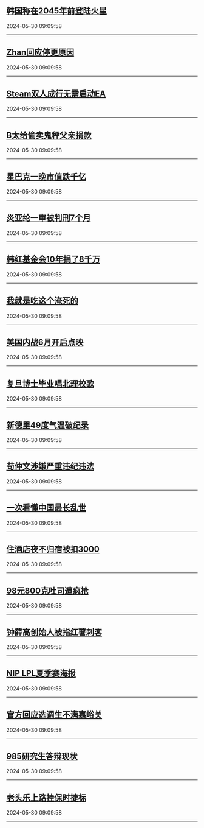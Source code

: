 ## [韩国称在2045年前登陆火星](https://search.bilibili.com/all?vt=36849326&keyword=%E9%9F%A9%E5%9B%BD%E7%A7%B0%E5%9C%A82045%E5%B9%B4%E5%89%8D%E7%99%BB%E9%99%86%E7%81%AB%E6%98%9F&order=click)

2024-05-30 09:09:58

---
## [Zhan回应停更原因](https://search.bilibili.com/all?vt=36849326&keyword=Zhan%E5%9B%9E%E5%BA%94%E5%81%9C%E6%9B%B4%E5%8E%9F%E5%9B%A0&order=click)

2024-05-30 09:09:58

---
## [Steam双人成行无需启动EA](https://search.bilibili.com/all?vt=36849326&keyword=Steam%E5%8F%8C%E4%BA%BA%E6%88%90%E8%A1%8C%E6%97%A0%E9%9C%80%E5%90%AF%E5%8A%A8EA&order=click)

2024-05-30 09:09:58

---
## [B太给偷卖鬼秤父亲捐款](https://search.bilibili.com/all?vt=36849326&keyword=B%E5%A4%AA%E7%BB%99%E5%81%B7%E5%8D%96%E9%AC%BC%E7%A7%A4%E7%88%B6%E4%BA%B2%E6%8D%90%E6%AC%BE&order=click)

2024-05-30 09:09:58

---
## [星巴克一晚市值跌千亿](https://search.bilibili.com/all?vt=36849326&keyword=%E6%98%9F%E5%B7%B4%E5%85%8B%E4%B8%80%E6%99%9A%E5%B8%82%E5%80%BC%E8%B7%8C%E5%8D%83%E4%BA%BF&order=click)

2024-05-30 09:09:58

---
## [炎亚纶一审被判刑7个月](https://search.bilibili.com/all?vt=36849326&keyword=%E7%82%8E%E4%BA%9A%E7%BA%B6%E4%B8%80%E5%AE%A1%E8%A2%AB%E5%88%A4%E5%88%917%E4%B8%AA%E6%9C%88&order=click)

2024-05-30 09:09:58

---
## [韩红基金会10年捐了8千万](https://search.bilibili.com/all?vt=36849326&keyword=%E9%9F%A9%E7%BA%A2%E5%9F%BA%E9%87%91%E4%BC%9A10%E5%B9%B4%E6%8D%90%E4%BA%868%E5%8D%83%E4%B8%87&order=click)

2024-05-30 09:09:58

---
## [我就是吃这个淹死的](https://search.bilibili.com/all?vt=36849326&keyword=%E6%88%91%E5%B0%B1%E6%98%AF%E5%90%83%E8%BF%99%E4%B8%AA%E6%B7%B9%E6%AD%BB%E7%9A%84&order=click)

2024-05-30 09:09:58

---
## [美国内战6月开启点映](https://search.bilibili.com/all?vt=36849326&keyword=%E7%BE%8E%E5%9B%BD%E5%86%85%E6%88%986%E6%9C%88%E5%BC%80%E5%90%AF%E7%82%B9%E6%98%A0&order=click)

2024-05-30 09:09:58

---
## [复旦博士毕业唱北理校歌](https://search.bilibili.com/all?vt=36849326&keyword=%E5%A4%8D%E6%97%A6%E5%8D%9A%E5%A3%AB%E6%AF%95%E4%B8%9A%E5%94%B1%E5%8C%97%E7%90%86%E6%A0%A1%E6%AD%8C&order=click)

2024-05-30 09:09:58

---
## [新德里49度气温破纪录](https://search.bilibili.com/all?vt=36849326&keyword=%E6%96%B0%E5%BE%B7%E9%87%8C49%E5%BA%A6%E6%B0%94%E6%B8%A9%E7%A0%B4%E7%BA%AA%E5%BD%95&order=click)

2024-05-30 09:09:58

---
## [苟仲文涉嫌严重违纪违法](https://search.bilibili.com/all?vt=36849326&keyword=%E8%8B%9F%E4%BB%B2%E6%96%87%E6%B6%89%E5%AB%8C%E4%B8%A5%E9%87%8D%E8%BF%9D%E7%BA%AA%E8%BF%9D%E6%B3%95&order=click)

2024-05-30 09:09:58

---
## [一次看懂中国最长乱世](https://search.bilibili.com/all?vt=36849326&keyword=%E4%B8%80%E6%AC%A1%E7%9C%8B%E6%87%82%E4%B8%AD%E5%9B%BD%E6%9C%80%E9%95%BF%E4%B9%B1%E4%B8%96&order=click)

2024-05-30 09:09:58

---
## [住酒店夜不归宿被扣3000](https://search.bilibili.com/all?vt=36849326&keyword=%E4%BD%8F%E9%85%92%E5%BA%97%E5%A4%9C%E4%B8%8D%E5%BD%92%E5%AE%BF%E8%A2%AB%E6%89%A33000&order=click)

2024-05-30 09:09:58

---
## [98元800克吐司遭疯抢](https://search.bilibili.com/all?vt=36849326&keyword=98%E5%85%83800%E5%85%8B%E5%90%90%E5%8F%B8%E9%81%AD%E7%96%AF%E6%8A%A2&order=click)

2024-05-30 09:09:58

---
## [钟薛高创始人被指红薯刺客](https://search.bilibili.com/all?vt=36849326&keyword=%E9%92%9F%E8%96%9B%E9%AB%98%E5%88%9B%E5%A7%8B%E4%BA%BA%E8%A2%AB%E6%8C%87%E7%BA%A2%E8%96%AF%E5%88%BA%E5%AE%A2&order=click)

2024-05-30 09:09:58

---
## [NIP LPL夏季赛海报](https://search.bilibili.com/all?vt=36849326&keyword=NIP+LPL%E5%A4%8F%E5%AD%A3%E8%B5%9B%E6%B5%B7%E6%8A%A5&order=click)

2024-05-30 09:09:58

---
## [官方回应选调生不满嘉峪关](https://search.bilibili.com/all?vt=36849326&keyword=%E5%AE%98%E6%96%B9%E5%9B%9E%E5%BA%94%E9%80%89%E8%B0%83%E7%94%9F%E4%B8%8D%E6%BB%A1%E5%98%89%E5%B3%AA%E5%85%B3&order=click)

2024-05-30 09:09:58

---
## [985研究生答辩现状](https://search.bilibili.com/all?vt=36849326&keyword=985%E7%A0%94%E7%A9%B6%E7%94%9F%E7%AD%94%E8%BE%A9%E7%8E%B0%E7%8A%B6&order=click)

2024-05-30 09:09:58

---
## [老头乐上路挂保时捷标](https://search.bilibili.com/all?vt=36849326&keyword=%E8%80%81%E5%A4%B4%E4%B9%90%E4%B8%8A%E8%B7%AF%E6%8C%82%E4%BF%9D%E6%97%B6%E6%8D%B7%E6%A0%87&order=click)

2024-05-30 09:09:58

---
